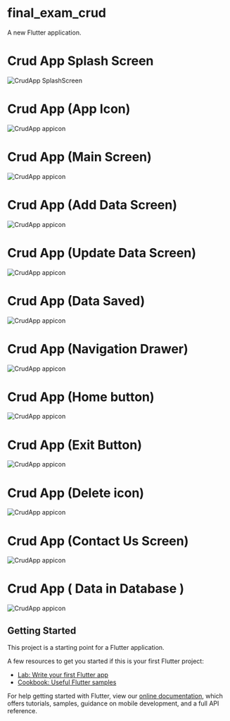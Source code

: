 # final_exam_crud

A new Flutter application.

# Crud App Splash Screen

![CrudApp SplashScreen](https://github.com/QuratulainSajid712/BSCS-B15-B-075-MAD/blob/main/final_exam_crud/ScreenShots/splashscreen.PNG)

# Crud App (App Icon)

![CrudApp appicon](https://github.com/QuratulainSajid712/BSCS-B15-B-075-MAD/blob/main/final_exam_crud/ScreenShots/app%20icon.PNG)

# Crud App (Main Screen)

![CrudApp appicon](https://github.com/QuratulainSajid712/BSCS-B15-B-075-MAD/blob/main/final_exam_crud/ScreenShots/mainscreen.PNG)

# Crud App (Add Data Screen)

![CrudApp appicon](https://github.com/QuratulainSajid712/BSCS-B15-B-075-MAD/blob/main/final_exam_crud/ScreenShots/Add%20Contact%20Screen.PNG)

# Crud App (Update Data Screen)

![CrudApp appicon](https://github.com/QuratulainSajid712/BSCS-B15-B-075-MAD/blob/main/final_exam_crud/ScreenShots/update%20Screen.PNG)

# Crud App (Data  Saved)

![CrudApp appicon](https://github.com/QuratulainSajid712/BSCS-B15-B-075-MAD/blob/main/final_exam_crud/ScreenShots/ContactSaves.PNG)

# Crud App (Navigation Drawer)

![CrudApp appicon](https://github.com/QuratulainSajid712/BSCS-B15-B-075-MAD/blob/main/final_exam_crud/ScreenShots/navigation%20Drawer.PNG)

# Crud App (Home button)

![CrudApp appicon](https://github.com/QuratulainSajid712/BSCS-B15-B-075-MAD/blob/main/final_exam_crud/ScreenShots/Home%20button.PNG)

# Crud App (Exit Button)

![CrudApp appicon](https://github.com/QuratulainSajid712/BSCS-B15-B-075-MAD/blob/main/final_exam_crud/ScreenShots/Exitbutton.PNG)

# Crud App (Delete icon)

![CrudApp appicon](https://github.com/QuratulainSajid712/BSCS-B15-B-075-MAD/blob/main/final_exam_crud/ScreenShots/Delete%20icon.PNG)

# Crud App (Contact Us Screen)

![CrudApp appicon](https://github.com/QuratulainSajid712/BSCS-B15-B-075-MAD/blob/main/final_exam_crud/ScreenShots/contact%20us.PNG)
# Crud App ( Data in Database )

![CrudApp appicon](https://github.com/QuratulainSajid712/BSCS-B15-B-075-MAD/blob/main/final_exam_crud/ScreenShots/datastorage%20in%20php%20mysql%20database.PNG)



## Getting Started

This project is a starting point for a Flutter application.

A few resources to get you started if this is your first Flutter project:

- [Lab: Write your first Flutter app](https://flutter.dev/docs/get-started/codelab)
- [Cookbook: Useful Flutter samples](https://flutter.dev/docs/cookbook)

For help getting started with Flutter, view our
[online documentation](https://flutter.dev/docs), which offers tutorials,
samples, guidance on mobile development, and a full API reference.
